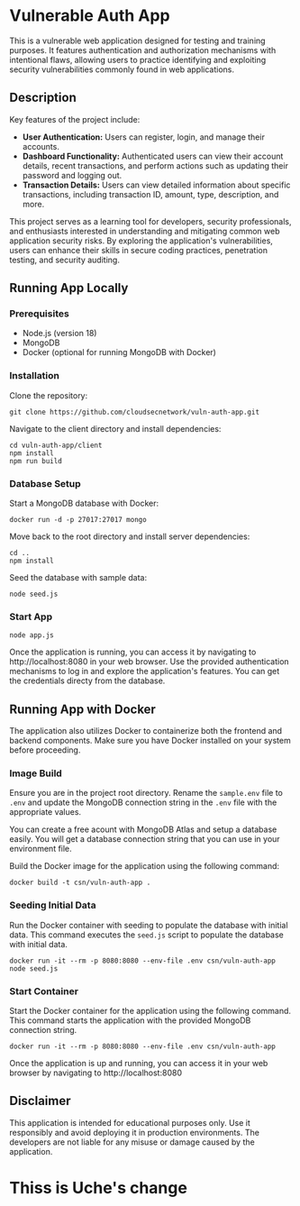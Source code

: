 # Vulnerable Auth App

This is a vulnerable web application designed for testing and training purposes. It features authentication and authorization mechanisms with intentional flaws, allowing users to practice identifying and exploiting security vulnerabilities commonly found in web applications.

## Description
Key features of the project include:
-  **User Authentication:** Users can register, login, and manage their accounts.
-  **Dashboard Functionality:** Authenticated users can view their account details, recent transactions, and perform actions such as updating their password and logging out.
-  **Transaction Details:** Users can view detailed information about specific transactions, including transaction ID, amount, type, description, and more.

This project serves as a learning tool for developers, security professionals, and enthusiasts interested in understanding and mitigating common web application security risks. By exploring the application's vulnerabilities, users can enhance their skills in secure coding practices, penetration testing, and security auditing.

## Running App Locally
 
### Prerequisites
- Node.js (version 18)
- MongoDB
- Docker (optional for running MongoDB with Docker)

### Installation
Clone the repository:
```
git clone https://github.com/cloudsecnetwork/vuln-auth-app.git
```
Navigate to the client directory and install dependencies:
```
cd vuln-auth-app/client
npm install
npm run build
```

### Database Setup
Start a MongoDB database with Docker:
```
docker run -d -p 27017:27017 mongo
```
Move back to the root directory and install server dependencies:
```
cd ..
npm install
```
Seed the database with sample data:
```
node seed.js
```
### Start App
```
node app.js
```
Once the application is running, you can access it by navigating to http://localhost:8080 in your web browser. Use the provided authentication mechanisms to log in and explore the application's features. You can get the credentials directy from the database.

## Running App with Docker
The application also utilizes Docker to containerize both the frontend and backend components. Make sure you have Docker installed on your system before proceeding.
 
### Image Build
Ensure you are in the project root directory. Rename the `sample.env` file to `.env` and update the MongoDB connection string in the `.env` file with the appropriate values. 

You can create a free acount with MongoDB Atlas and setup a database easily. You will get a database connection string that you can use in your environment file.

Build the Docker image for the application using the following command:
```
docker build -t csn/vuln-auth-app .
```

### Seeding Initial Data
Run the Docker container with seeding to populate the database with initial data. This command executes the `seed.js` script to populate the database with initial data.
```
docker run -it --rm -p 8080:8080 --env-file .env csn/vuln-auth-app node seed.js
```

### Start Container
Start the Docker container for the application using the following command. This command starts the application with the provided MongoDB connection string.
```
docker run -it --rm -p 8080:8080 --env-file .env csn/vuln-auth-app
```
Once the application is up and running, you can access it in your web browser by navigating to http://localhost:8080

## Disclaimer
This application is intended for educational purposes only. Use it responsibly and avoid deploying it in production environments. The developers are not liable for any misuse or damage caused by the application.

# Thiss is Uche's change
